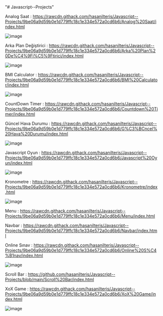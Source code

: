 "# Javascript--Projects" 

Analog Saat : https://rawcdn.githack.com/hasanilteris/Javascript--Projects/9be06a9d59b0e1d779ffc18c1e334e572a0cd6b6/Analog%20Saat/index.html

![image](https://user-images.githubusercontent.com/82460438/150648319-1bc5d531-f60d-4e51-b629-19dff070cd9a.png)

Arka Plan Değiştirici : https://rawcdn.githack.com/hasanilteris/Javascript--Projects/9be06a9d59b0e1d779ffc18c1e334e572a0cd6b6/Arka%20Plan%20De%C4%9Fi%C5%9Ftirici/index.html

![image](https://user-images.githubusercontent.com/82460438/150648344-b52f858b-db78-4864-a080-1e95105030c3.png)

BMI Calculator : https://rawcdn.githack.com/hasanilteris/Javascript--Projects/9be06a9d59b0e1d779ffc18c1e334e572a0cd6b6/BMI%20Calculator/index.html

![image](https://user-images.githubusercontent.com/82460438/150648374-c9c0b56f-cacc-4e0f-8183-5aba33898a23.png)

CountDown Timer : https://rawcdn.githack.com/hasanilteris/Javascript--Projects/9be06a9d59b0e1d779ffc18c1e334e572a0cd6b6/Countdown%20Timer/index.html

Güncel Hava Durumu : https://rawcdn.githack.com/hasanilteris/Javascript--Projects/9be06a9d59b0e1d779ffc18c1e334e572a0cd6b6/G%C3%BCncel%20Hava%20Durumu/index.html

![image](https://user-images.githubusercontent.com/82460438/150648444-b24e0a31-4cbe-4b93-8eb7-97ce257f0f63.png)

Javascript Oyun : https://rawcdn.githack.com/hasanilteris/Javascript--Projects/9be06a9d59b0e1d779ffc18c1e334e572a0cd6b6/Javascript%20Oyun/index.html

![image](https://user-images.githubusercontent.com/82460438/150648466-8a9dcc64-fc74-4d8b-882b-bc1090d2098b.png)

Kronometre : https://rawcdn.githack.com/hasanilteris/Javascript--Projects/9be06a9d59b0e1d779ffc18c1e334e572a0cd6b6/Kronometre/index.html

![image](https://user-images.githubusercontent.com/82460438/150648506-464e4c3b-cb2e-490a-91cd-1801a425bda1.png)

Menu : https://rawcdn.githack.com/hasanilteris/Javascript--Projects/9be06a9d59b0e1d779ffc18c1e334e572a0cd6b6/Menu/index.html

Navbar : https://rawcdn.githack.com/hasanilteris/Javascript--Projects/9be06a9d59b0e1d779ffc18c1e334e572a0cd6b6/Navbar/index.html

Online Sınav : https://rawcdn.githack.com/hasanilteris/Javascript--Projects/9be06a9d59b0e1d779ffc18c1e334e572a0cd6b6/Online%20S%C4%B1nav/index.html

![image](https://user-images.githubusercontent.com/82460438/150648577-c1a3f8e4-2cb0-4b55-b2eb-3dfeec023080.png)

Scroll Bar : https://github.com/hasanilteris/Javascript--Projects/blob/main/Scroll%20Bar/index.html

XoX Game : https://rawcdn.githack.com/hasanilteris/Javascript--Projects/9be06a9d59b0e1d779ffc18c1e334e572a0cd6b6/XoX%20Game/index.html

![image](https://user-images.githubusercontent.com/82460438/150648595-aad29b38-7448-4acd-92c0-bed4f0c76d92.png)
